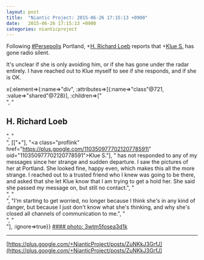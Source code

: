 ```yaml
---
layout: post
title:  "Niantic Project: 2015-06-26 17:15:13 +0900"
date:   2015-06-26 17:15:13 +0900
categories: nianticproject
---
```

Following [#Persepolis](https://plus.google.com/s/%23Persepolis "") Portland, +[H. Richard Loeb](https://plus.google.com/117506125229608138804 "") reports that +[Klue S.](https://plus.google.com/110350977702120778591 "") has gone radio silent.

It's unclear if she is only avoiding him, or if she has gone under the radar entirely. I have reached out to Klue myself to see if she responds, and if she is OK.

x{:element=>{:name=>"div", :attributes=>[{:name=>"class"@721, :value=>"shared"@728}], :children=>["<br />", "<h2>H. Richard Loeb</h2>", "<br />", [["+"], "<a class=\"proflink\" href=\"https://plus.google.com/110350977702120778591\" oid=\"110350977702120778591\">Klue S.</a>"], " has not responded to any of my messages since her strange and sudden departure. I saw the pictures of her at Portland. She looked fine, happy even, which makes this all the more strange. I reached out to a trusted friend who I knew was going to be there, and asked that she let Klue know that I am trying to get a hold her. She said she passed my message on, but still no contact.", "<br />", "<br />", "I'm starting to get worried, no longer because I think she's in any kind of danger, but because I just don't know what she's thinking, and why she's closed all channels of communication to me.", "<br />", "<br />"], :ignore=>true}}
[#### photo: 3wtm5fosea3d1k](https://lh3.googleusercontent.com/-MapE4YVZPU0/VY0FY8_eVSI/AAAAAAAABLg/Mf0WV-HFnqE/w600-h600/KluePortland.jpg "")
- - -
[https://plus.google.com/+NianticProject/posts/ZuNKkJ3GrfJ](https://plus.google.com/+NianticProject/posts/ZuNKkJ3GrfJ)
